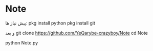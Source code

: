 # Note

پیش نیاز ها:
pkg install python
pkg install git

و بعد
git clone https://github.com/YeQarybe-crazyboy/Note
cd Note

python Note.py
